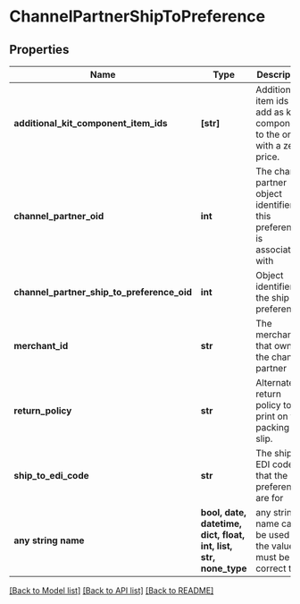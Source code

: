 # ChannelPartnerShipToPreference


## Properties
Name | Type | Description | Notes
------------ | ------------- | ------------- | -------------
**additional_kit_component_item_ids** | **[str]** | Additional item ids to add as kit components to the order with a zero price. | [optional] 
**channel_partner_oid** | **int** | The channel partner object identifier this preference is associated with | [optional] 
**channel_partner_ship_to_preference_oid** | **int** | Object identifier for the ship to preference | [optional] 
**merchant_id** | **str** | The merchant id that owns the channel partner | [optional] 
**return_policy** | **str** | Alternate return policy to print on the packing slip. | [optional] 
**ship_to_edi_code** | **str** | The ship to EDI code that the preferences are for | [optional] 
**any string name** | **bool, date, datetime, dict, float, int, list, str, none_type** | any string name can be used but the value must be the correct type | [optional]

[[Back to Model list]](../README.md#documentation-for-models) [[Back to API list]](../README.md#documentation-for-api-endpoints) [[Back to README]](../README.md)


